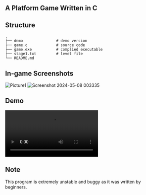 ## A Platform Game Written in C
## Structure
    .
    ├── demo               # demo version
    ├── game.c             # source code
    ├── game.exe           # complied executable
    ├── stage1.txt         # level file
    └── README.md

## In-game Screenshots
![Picture1](https://github.com/hsu26zq/game/assets/95536686/7bf6f8e2-8b7f-44ee-9e2b-c511091fc882)
![Screenshot 2024-05-08 003335](https://github.com/hsu26zq/game/assets/95536686/50c8d3e0-09ce-42e1-8071-efdc21927c89)

## Demo
<video src="https://github.com/user-attachments/assets/838a115d-7123-416e-8650-18a1a36f3257"></video>

## Note
This program is extremely unstable and buggy as it was written by beginners.
